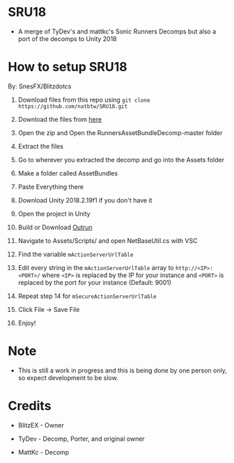 # SRU18 

* A merge of TyDev's and mattkc's Sonic Runners Decomps but also a port of the decomps to Unity 2018

# How to setup SRU18

By: SnesFX/Blitzdotcs

1. Download files from this repo using
`git clone https://github.com/natbtw/SRU18.git `

2. Download the files from [here](https://github.com/itsmattkc/RunnersAssetBundleDecomp)

3. Open the zip and Open the RunnersAssetBundleDecomp-master folder

4. Extract the files

5. Go to wherever you extracted the decomp and go into the Assets folder

6. Make a folder called AssetBundles

7. Paste Everything there

8. Download Unity 2018.2.19f1 if you don't have it

9. Open the project in Unity

10. Build or Download [Outrun](https://github.com/fluofoxxo/outrun)

11. Navigate to Assets/Scripts/ and open NetBaseUtil.cs with VSC
    
12. Find the variable `mActionServerUrlTable `
    
13. Edit every string in the `mActionServerUrlTable` array to `http://<IP>:<PORT>/` where `<IP>` is replaced by the IP for your instance and `<PORT>` is replaced by the port for your instance (Default: 9001)
    
14. Repeat step 14 for `mSecureActionServerUrlTable`
    
15. Click File -> Save File
    
16. Enjoy!

# Note

* This is still a work in progress and this is being done by one person only, so expect development to be slow.

# Credits

* BlitzEX - Owner

* TyDev - Decomp, Porter, and original owner

* MattKc - Decomp
